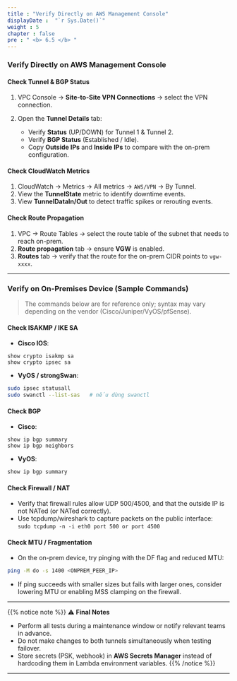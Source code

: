 ```yaml
---
title : "Verify Directly on AWS Management Console"
displayDate :  "`r Sys.Date()`"
weight : 5
chapter : false
pre : " <b> 6.5 </b> "
---
```


### Verify Directly on AWS Management Console

#### Check Tunnel & BGP Status

1. VPC Console → **Site-to-Site VPN Connections** → select the VPN connection.
2. Open the **Tunnel Details** tab:

   - Verify **Status** (UP/DOWN) for Tunnel 1 & Tunnel 2.
   - Verify **BGP Status** (Established / Idle).
   - Copy **Outside IPs** and **Inside IPs** to compare with the on-prem configuration.

#### Check CloudWatch Metrics

1. CloudWatch → Metrics → All metrics → `AWS/VPN` → By Tunnel.
2. View the **TunnelState** metric to identify downtime events.
3. View **TunnelDataIn/Out** to detect traffic spikes or rerouting events.

#### Check Route Propagation

1. VPC → Route Tables → select the route table of the subnet that needs to reach on-prem.
2. **Route propagation** tab → ensure **VGW** is enabled.
3. **Routes** tab → verify that the route for the on-prem CIDR points to `vgw-xxxx`.

---

### Verify on On-Premises Device (Sample Commands)

> The commands below are for reference only; syntax may vary depending on the vendor (Cisco/Juniper/VyOS/pfSense).

#### Check ISAKMP / IKE SA

- **Cisco IOS**:

```text
show crypto isakmp sa
show crypto ipsec sa
```

- **VyOS / strongSwan**:

```bash
sudo ipsec statusall
sudo swanctl --list-sas   # nếu dùng swanctl
```

#### Check BGP

- **Cisco**:

```text
show ip bgp summary
show ip bgp neighbors
```

- **VyOS**:

```bash
show ip bgp summary
```

#### Check Firewall / NAT

- Verify that firewall rules allow UDP 500/4500, and that the outside IP is not NATed (or NATed correctly).
- Use tcpdump/wireshark to capture packets on the public interface:  
  `sudo tcpdump -n -i eth0 port 500 or port 4500`

#### Check MTU / Fragmentation

- On the on-prem device, try pinging with the DF flag and reduced MTU:

```bash
ping -M do -s 1400 <ONPREM_PEER_IP>
```

- If ping succeeds with smaller sizes but fails with larger ones, consider lowering MTU or enabling MSS clamping on the firewall.

---

{{% notice note %}}
⚠️ **Final Notes**

- Perform all tests during a maintenance window or notify relevant teams in advance.
- Do not make changes to both tunnels simultaneously when testing failover.
- Store secrets (PSK, webhook) in **AWS Secrets Manager** instead of hardcoding them in Lambda environment variables.
{{% /notice %}}

---
